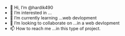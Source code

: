 - 👋 Hi, I’m @hardik490
- 👀 I’m interested in ...
- 🌱 I’m currently learning ...web devlopment
- 💞️ I’m looking to collaborate on ...in a web devlopment 
- 📫 How to reach me ...in this type of project.

<!---
hardik490/hardik490 is a ✨ special ✨ repository because its `README.md` (this file) appears on your GitHub profile.
You can click the Preview link to take a look at your changes.
--->
